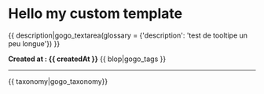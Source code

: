 Hello my custom template
===================

{{ description|gogo_textarea(glossary = {'description': 'test de tooltipe un peu longue'}) }}

**Created at : {{ createdAt }}**
{{ blop|gogo_tags }}
_________________

{{ taxonomy|gogo_taxonomy}}